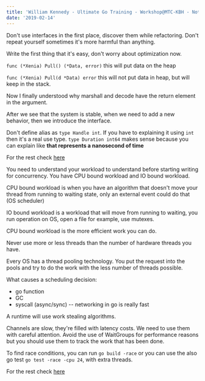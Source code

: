 ```yaml
---
title: 'William Kennedy - Ultimate Go Training - Workshop@MTC-KBH - Notes Day 2'
date: '2019-02-14'
---
```


Don't use interfaces in the first place, discover them while refactoring.
Don't repeat yourself sometimes it's more harmful than anything.

Write the first thing that it's easy, don't worry about optimization now.

`func (*Xenia) Pull() (*Data, error)` 
this will put data on the heap

`func (*Xenia) Pull(d *Data) error` this will not put data in heap, but will keep in the stack.

Now I finally understood why marshall and decode have the return element in the argument.

After we see that the system is stable, when we need to add a new behavior, then we introduce the interface.

Don't define alias as `type Handle int`. If you have to explaining it using `int` then it's a real use type.
`type Duration int64` makes sense because you can explain like **that represents a nanosecond of time**

For the rest check [here](https://github.com/ardanlabs/gotraining/blob/master/topics/courses/go/design/README.md)

You need to understand your workload to understand before starting writing for concurrency. You have CPU bound workload and IO bound workload.

CPU bound workload is when you have an algorithm that doesn't move your thread from running to waiting state, only an external event could do that (OS scheduler)

IO bound workload is a workload that will move from running to waiting, you run operation on OS, open a file for example, use mutexes.

CPU bound workload is the more efficient work you can do.

Never use more or less threads than the number of hardware threads you have.

Every OS has a thread pooling technology. You put the request into the pools and try to do the work with the less number of threads possible.

What causes a scheduling decision:

- go function
- GC
- syscall (async/sync)
    -- networking in go is really fast

A runtime will use work stealing algorithms.

Channels are slow, they're filled with latency costs. We need to use them with careful attention. Avoid the use of WaitGroups for performance reasons but you should use them to track the work that has been done.

To find race conditions, you can run `go build -race` or you can use the also go test `go test -race -cpu 24`, with extra threads.

For the rest check [here](https://github.com/ardanlabs/gotraining/blob/master/topics/courses/go/concurrency/README.md)